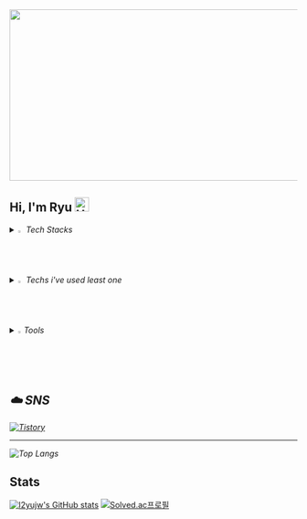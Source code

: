 <a href="https://github.com/devxb/gitanimals">
<img
  src="https://render.gitanimals.org/farms/l2yujw"
  width="600"
  height="300"
/>
</a>
<br>

## Hi, I'm Ryu <img src="https://raw.githubusercontent.com/Tarikul-Islam-Anik/Animated-Fluent-Emojis/master/Emojis/Hand%20gestures/Hand%20with%20Fingers%20Splayed%20Light%20Skin%20Tone.png" alt="Hand with Fingers Splayed Light Skin Tone" width="25" height="25" />

 
<i>  
<details>     
<summary>
  <img src="https://raw.githubusercontent.com/Tarikul-Islam-Anik/Animated-Fluent-Emojis/master/Emojis/Hand%20gestures/Eyes.png" alt="Eyes" width="2%" /> Tech Stacks 
</summary>  
   <br>
  
<img alt="Java" src ="https://img.shields.io/badge/Java-007396.svg?&style=flat-square&logo=Java&logoColor=white"/> &nbsp;
<img alt="Spring" src ="https://img.shields.io/badge/Spring-6DB33F.svg?&style=flat-square&logo=Spring&logoColor=white"/> &nbsp;
<img src="https://img.shields.io/badge/MySQL-4479A1?style=flat-square&logo=MySQL&logoColor=white"> &nbsp;
<img src="https://img.shields.io/badge/JPA-6DB33F?style=flat-square&logo=JPA&logoColor=white"> &nbsp;
<img alt="Python" src ="https://img.shields.io/badge/Python-3776AB.svg?&style=flat-square&logo=Python&logoColor=white"/> &nbsp;  

</details>

<details>
<summary>
  <img src="https://raw.githubusercontent.com/Tarikul-Islam-Anik/Animated-Fluent-Emojis/master/Emojis/Travel%20and%20places/Fire.png" alt="Fire" width="2%" /> Techs i've used least one
</summary><br>
<img alt="Android" src ="https://img.shields.io/badge/Android-3DDC84.svg?&style=flat-square&logo=Android&logoColor=white"/> &nbsp;
<img alt="Kotlin" src ="https://img.shields.io/badge/Kotlin-7F52FF.svg?&style=flat-square&logo=Kotlin&logoColor=white"/> &nbsp;
<img src="https://img.shields.io/badge/PHP-777BB4?style=flat-square&logo=PHP&logoColor=white"/></a> &nbsp;
<img alt="C" src ="https://img.shields.io/badge/C-A8B9CC.svg?&style=flat-square&logo=C&logoColor=white"/> &nbsp;
<img src="https://img.shields.io/badge/linux-FCC624?style=flat-square&logo=linux&logoColor=white"> &nbsp;


</details>

<details>
<summary>
  <img src="https://raw.githubusercontent.com/Tarikul-Islam-Anik/Animated-Fluent-Emojis/master/Emojis/Travel%20and%20places/Star.png" alt="Star" width="2%" />Tools
</summary>
   <br>
  
<img src="https://img.shields.io/badge/git-%23F05033.svg?style=flat-square&logo=git&logoColor=white" /> &nbsp;
<img src="https://img.shields.io/badge/github-%23121011.svg?style=flat-square&logo=github&logoColor=white" /> &nbsp;
<img src="https://img.shields.io/badge/figma-F24E1E.svg?style=flat-square&logo=figma&logoColor=white" /> &nbsp;

</details>

## ☁️ SNS 

[![Tistory](https://img.shields.io/badge/Tistory-000000?style=for-the-badge&logo=Blogger&logoColor=white)](https://toy-garden.tistory.com/)

----
![Top Langs](https://github-readme-stats.vercel.app/api/top-langs/?username=l2yujw&layout=compact&hide=csharp&theme=tokyonight)

</i>

## Stats 
[![l2yujw's GitHub stats](https://github-readme-stats.vercel.app/api?username=l2yujw&show_icons=true&&theme=tokyonight&count_private=true)](https://github.com/l2yujw/github-readme-stats)  [![Solved.ac프로필](http://mazassumnida.wtf/api/v2/generate_badge?boj=ehjwys)](https://solved.ac/ehjwys)
